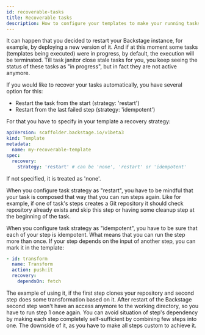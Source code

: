 ```yaml
---
id: recoverable-tasks
title: Recoverable tasks
description: How to configure your templates to make your running tasks recover after system restart
---
```


It can happen that you decided to restart your Backstage instance, for example, by deploying a new version of it.
And if at this moment some tasks (templates being executed) were in progress, by default, the execution
will be terminated. Till task janitor close stale tasks for you, you keep seeing the status of these tasks
as "in progress", but in fact they are not active anymore.

If you would like to recover your tasks automatically, you have several option for this:

- Restart the task from the start (strategy: 'restart')
- Restart from the last failed step (strategy: 'idempotent')

For that you have to specify in your template a recovery strategy:

```yaml
apiVersion: scaffolder.backstage.io/v1beta3
kind: Template
metadata:
  name: my-recoverable-template
spec:
  recovery:
    strategy: 'restart' # can be 'none', 'restart' or 'idempotent'
```

If not specified, it is treated as 'none'.

When you configure task strategy as "restart", you have to be mindful that your task is composed that way that you can
run steps again. Like for example, if one of task's steps creates a Git repository it should check repository already
exists and skip this step or having some cleanup step at the beginning of the task.

When you configure task strategy as "idempotent", you have to be sure that each of your step is idempotent. What means
that you can run the step more than once. If your step depends on the input of another step, you can mark it in the template:

```yaml
- id: transform
  name: Transform
  action: push:it
  recovery:
    dependsOn: fetch
```

The example of using it, if the first step clones your repository and second step does some transformation based on it.
After restart of the Backstage second step won't have an access anymore to the working directory, so you have to run step 1
once again. You can avoid situation of step's dependency by making each step completely self-sufficient by combining
few steps into one. The downside of it, as you have to make all steps custom to achieve it.
